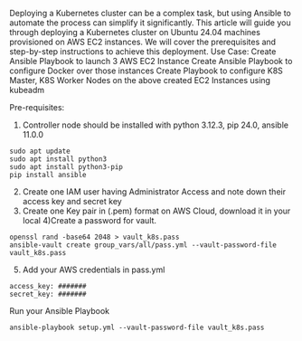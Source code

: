 Deploying a Kubernetes cluster can be a complex task, but using Ansible to automate the process can simplify it significantly. This article will guide you through deploying a Kubernetes cluster on Ubuntu 24.04 machines provisioned on AWS EC2 instances. We will cover the prerequisites and step-by-step instructions to achieve this deployment.
Use Case:
  Create Ansible Playbook to launch 3 AWS EC2 Instance
  Create Ansible Playbook to configure Docker over those instances
  Create Playbook to configure K8S Master, K8S Worker Nodes on the above created EC2 Instances using kubeadm


Pre-requisites:
1) Controller node should be installed with python 3.12.3, pip 24.0, ansible 11.0.0
```
sudo apt update
sudo apt install python3
sudo apt install python3-pip
pip install ansible
```
2) Create one IAM user having Administrator Access and note down their access key and secret key
3) Create one Key pair in (.pem) format on AWS Cloud, download it in your local
4)Create a password for vault.
```
openssl rand -base64 2048 > vault_k8s.pass
ansible-vault create group_vars/all/pass.yml --vault-password-file vault_k8s.pass
```
5) Add your AWS credentials in pass.yml
```
access_key: #######
secret_key: #######
```
Run your Ansible Playbook
```
ansible-playbook setup.yml --vault-password-file vault_k8s.pass
```
